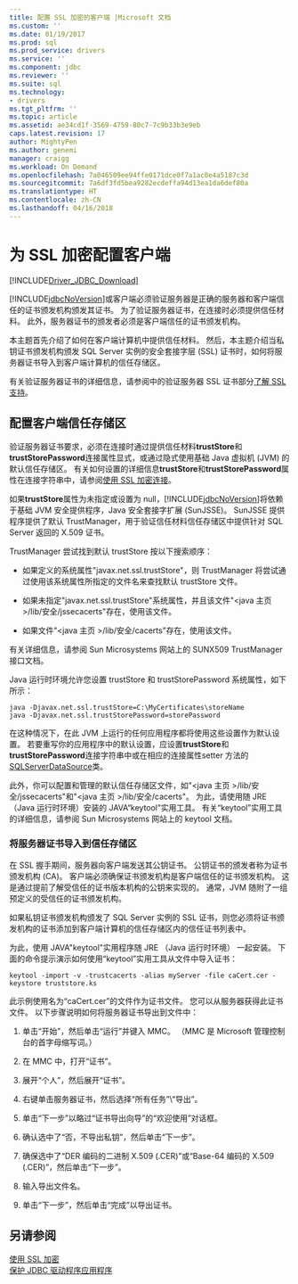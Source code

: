 ```yaml
---
title: 配置 SSL 加密的客户端 |Microsoft 文档
ms.custom: ''
ms.date: 01/19/2017
ms.prod: sql
ms.prod_service: drivers
ms.service: ''
ms.component: jdbc
ms.reviewer: ''
ms.suite: sql
ms.technology:
- drivers
ms.tgt_pltfrm: ''
ms.topic: article
ms.assetid: ae34cd1f-3569-4759-80c7-7c9b33b3e9eb
caps.latest.revision: 17
author: MightyPen
ms.author: genemi
manager: craigg
ms.workload: On Demand
ms.openlocfilehash: 7a046509ee94ffe0171dce0f7a1ac0e4a5187c3d
ms.sourcegitcommit: 7a6df3fd5bea9282ecdeffa94d13ea1da6def80a
ms.translationtype: HT
ms.contentlocale: zh-CN
ms.lasthandoff: 04/16/2018
---
```

# <a name="configuring-the-client-for-ssl-encryption"></a>为 SSL 加密配置客户端
[!INCLUDE[Driver_JDBC_Download](../../includes/driver_jdbc_download.md)]

  [!INCLUDE[jdbcNoVersion](../../includes/jdbcnoversion_md.md)]或客户端必须验证服务器是正确的服务器和客户端信任的证书颁发机构颁发其证书。 为了验证服务器证书，在连接时必须提供信任材料。 此外，服务器证书的颁发者必须是客户端信任的证书颁发机构。  
  
 本主题首先介绍了如何在客户端计算机中提供信任材料。 然后，本主题介绍当私钥证书颁发机构颁发 SQL Server 实例的安全套接字层 (SSL) 证书时，如何将服务器证书导入到客户端计算机的信任存储区。  
  
 有关验证服务器证书的详细信息，请参阅中的验证服务器 SSL 证书部分[了解 SSL 支持](../../connect/jdbc/understanding-ssl-support.md)。  
  
## <a name="configuring-the-client-trust-store"></a>配置客户端信任存储区  
 验证服务器证书要求，必须在连接时通过提供信任材料**trustStore**和**trustStorePassword**连接属性显式，或通过隐式使用基础 Java 虚拟机 (JVM) 的默认信任存储区。 有关如何设置的详细信息**trustStore**和**trustStorePassword**属性在连接字符串中，请参阅[使用 SSL 加密连接](../../connect/jdbc/connecting-with-ssl-encryption.md)。  
  
 如果**trustStore**属性为未指定或设置为 null，[!INCLUDE[jdbcNoVersion](../../includes/jdbcnoversion_md.md)]将依赖于基础 JVM 安全提供程序，Java 安全套接字扩展 (SunJSSE)。 SunJSSE 提供程序提供了默认 TrustManager，用于验证信任材料信任存储区中提供针对 SQL Server 返回的 X.509 证书。  
  
 TrustManager 尝试找到默认 trustStore 按以下搜索顺序：  
  
-   如果定义的系统属性"javax.net.ssl.trustStore"，则 TrustManager 将尝试通过使用该系统属性所指定的文件名来查找默认 trustStore 文件。  
  
-   如果未指定"javax.net.ssl.trustStore"系统属性，并且该文件"\<java 主页 >/lib/安全/jssecacerts"存在，使用该文件。  
  
-   如果文件"\<java 主页 >/lib/安全/cacerts"存在，使用该文件。  
  
 有关详细信息，请参阅 Sun Microsystems 网站上的 SUNX509 TrustManager 接口文档。  
  
 Java 运行时环境允许您设置 trustStore 和 trustStorePassword 系统属性，如下所示：  
  
```  
java -Djavax.net.ssl.trustStore=C:\MyCertificates\storeName  
java -Djavax.net.ssl.trustStorePassword=storePassword  
```  
  
 在这种情况下，在此 JVM 上运行的任何应用程序都将使用这些设置作为默认设置。 若要重写你的应用程序中的默认设置，应设置**trustStore**和**trustStorePassword**连接字符串中或在相应的连接属性setter 方法的[SQLServerDataSource](../../connect/jdbc/reference/sqlserverdatasource-class.md)类。  
  
 此外，你可以配置和管理的默认信任存储区文件，如"\<java 主页 >/lib/安全/jssecacerts"和"\<java 主页 >/lib/安全/cacerts"。 为此，请使用随 JRE（Java 运行时环境）安装的 JAVA“keytool”实用工具。 有关“keytool”实用工具的详细信息，请参阅 Sun Microsystems 网站上的 keytool 文档。  
  
### <a name="importing-the-server-certificate-to-trust-store"></a>将服务器证书导入到信任存储区  
 在 SSL 握手期间，服务器向客户端发送其公钥证书。 公钥证书的颁发者称为证书颁发机构 (CA)。 客户端必须确保证书颁发机构是客户端信任的证书颁发机构。 这是通过提前了解受信任的证书版本机构的公钥来实现的。 通常，JVM 随附了一组预定义的受信任的证书颁发机构。  
  
 如果私钥证书颁发机构颁发了 SQL Server 实例的 SSL 证书，则您必须将证书颁发机构的证书添加到客户端计算机的信任存储区内的信任证书列表中。  
  
 为此，使用 JAVA"keytool"实用程序随 JRE （Java 运行时环境） 一起安装。 下面的命令提示演示如何使用“keytool”实用工具从文件中导入证书：  
  
```  
keytool -import -v -trustcacerts -alias myServer -file caCert.cer -keystore truststore.ks  
```  
  
 此示例使用名为“caCert.cer”的文件作为证书文件。 您可以从服务器获得此证书文件。 以下步骤说明如何将服务器证书导出到文件中：  
  
1.  单击“开始”，然后单击“运行”并键入 MMC。 （MMC 是 Microsoft 管理控制台的首字母缩写词。）  
  
2.  在 MMC 中，打开“证书”。  
  
3.  展开“个人”，然后展开“证书”。  
  
4.  右键单击服务器证书，然后选择“所有任务”\“导出”。  
  
5.  单击“下一步”以略过“证书导出向导”的“欢迎使用”对话框。  
  
6.  确认选中了“否，不导出私钥”，然后单击“下一步”。  
  
7.  确保选中了“DER 编码的二进制 X.509 (.CER)”或“Base-64 编码的 X.509 (.CER)”，然后单击“下一步”。  
  
8.  输入导出文件名。  
  
9. 单击“下一步”，然后单击“完成”以导出证书。  
  
## <a name="see-also"></a>另请参阅  
 [使用 SSL 加密](../../connect/jdbc/using-ssl-encryption.md)   
 [保护 JDBC 驱动程序应用程序](../../connect/jdbc/securing-jdbc-driver-applications.md)  
  
  
